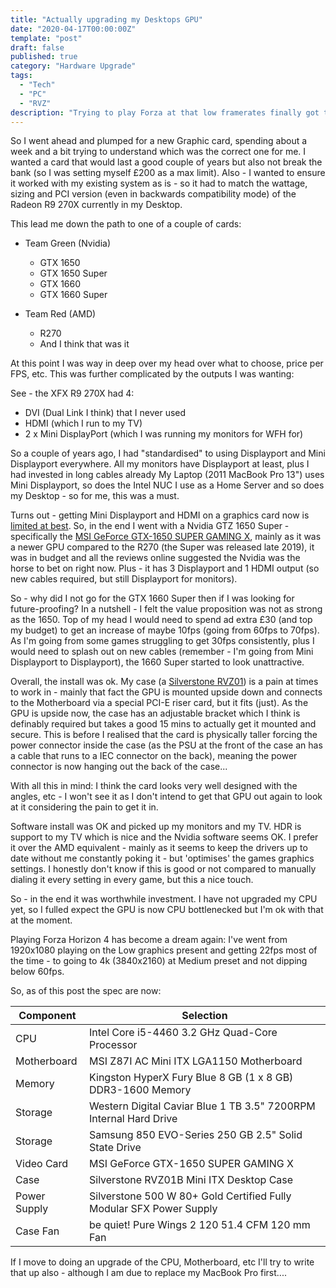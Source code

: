 ```yaml
---
title: "Actually upgrading my Desktops GPU"
date: "2020-04-17T00:00:00Z"
template: "post"
draft: false
published: true
category: "Hardware Upgrade"
tags:
  - "Tech"
  - "PC"
  - "RVZ"
description: "Trying to play Forza at that low framerates finally got to me"
---
```


So I went ahead and plumped for a new Graphic card, spending about a week and a bit trying to understand which was the correct one for me.
I wanted a card that would last a good couple of years but also not break the bank (so I was setting myself £200 as a max limit).
Also - I wanted to ensure it worked with my existing system as is - so it had to match the wattage, sizing and PCI version (even in backwards compatibility mode) of the Radeon R9 270X currently in my Desktop.

This lead me down the path to one of a couple of cards:

- Team Green (Nvidia)
  - GTX 1650
  - GTX 1650 Super
  - GTX 1660
  - GTX 1660 Super

- Team Red (AMD)
  - R270
  - And I think that was it

At this point I was way in deep over my head over what to choose, price per FPS, etc.
This was further complicated by the outputs I was wanting:

See - the XFX R9 270X had 4:

- DVI (Dual Link I think) that I never used
- HDMI (which I run to my TV)
- 2 x Mini DisplayPort (which I was running my monitors for WFH for)

So a couple of years ago, I had "standardised" to using Displayport and Mini Displayport everywhere.
All my monitors have Displayport at least, plus I had invested in long cables already
My Laptop (2011 MacBook Pro 13") uses Mini Displayport, so does the Intel NUC I use as a Home Server and so does my Desktop - so for me, this was a must.

Turns out - getting Mini Displayport and HDMI on a graphics card now is [limited at best](https://uk.pcpartpicker.com/products/video-card/#o=2,8&H=1,3&X=0,22997).
So, in the end I went with a Nvidia GTZ 1650 Super - specifically the [MSI GeForce GTX-1650 SUPER GAMING X](https://www.msi.com/Graphics-card/GeForce-GTX-1650-SUPER-GAMING-X), mainly as it was a newer GPU compared to the R270 (the Super was released late 2019), it was in budget and all the reviews online suggested the Nvidia was the horse to bet on right now. Plus - it has 3 Displayport and 1 HDMI output (so new cables required, but still Displayport for monitors).

So - why did I not go for the GTX 1660 Super then if I was looking for future-proofing? In a nutshell - I felt the value proposition was not as strong as the 1650. Top of my head I would need to spend ad extra £30 (and top my budget) to get an increase of maybe 10fps (going from 60fps to 70fps). As I'm going from some games struggling to get 30fps consistently, plus I would need to splash out on new cables (remember - I'm going from Mini Displayport to Displayport), the 1660 Super started to look unattractive.

Overall, the install was ok. My case (a [Silverstone RVZ01](https://www.silverstonetek.com/raven/product-rv.php?pid=487)) is a pain at times to work in - mainly that fact the GPU is mounted upside down and connects to the Motherboard via a special PCI-E riser card, but it fits (just). As the GPU is upside now, the case has an adjustable bracket which I think is definably required but takes a good 15 mins to actually get it mounted and secure. This is before I realised that the card is physically taller forcing the power connector inside the case (as the PSU at the front of the case an has a cable that runs to a IEC connector on the back), meaning the power connector is now hanging out the back of the case...

With all this in mind: I think the card looks very well designed with the angles, etc - I won't see it as I don't intend to get that GPU out again to look at it considering the pain to get it in.

Software install was OK and picked up my monitors and my TV. HDR is support to my TV which is nice and the Nvidia software seems OK. I prefer it over the AMD equivalent - mainly as it seems to keep the drivers up to date without me constantly poking it - but 'optimises' the games graphics settings. I honestly don't know if this is good or not compared to manually dialing it every setting in every game, but this a nice touch.

So - in the end it was worthwhile investment. I have not upgraded my CPU yet, so I fulled expect the GPU is now CPU bottlenecked but I'm ok with that at the moment. 

Playing Forza Horizon 4 has become a dream again: I've went from 1920x1080 playing on the Low graphics present and getting 22fps most of the time - to going to 4k (3840x2160) at Medium preset and not dipping below 60fps.

So, as of this post the spec are now:

| Component    | Selection                                                           |
|--------------|---------------------------------------------------------------------|
| CPU          | Intel Core i5-4460 3.2 GHz Quad-Core Processor                      |
| Motherboard  | MSI Z87I AC Mini ITX LGA1150 Motherboard                            |
| Memory       | Kingston HyperX Fury Blue 8 GB (1 x 8 GB) DDR3-1600 Memory          |
| Storage      | Western Digital Caviar Blue 1 TB 3.5" 7200RPM Internal Hard Drive   |
| Storage      | Samsung 850 EVO-Series 250 GB 2.5" Solid State Drive                |
| Video Card   | MSI GeForce GTX-1650 SUPER GAMING X                                 |
| Case         | Silverstone RVZ01B Mini ITX Desktop Case                            |
| Power Supply | Silverstone 500 W 80+ Gold Certified Fully Modular SFX Power Supply |
| Case Fan     | be quiet! Pure Wings 2 120 51.4 CFM 120 mm Fan                      |

If I move to doing an upgrade of the CPU, Motherboard, etc I'll try to write that up also - although I am due to replace my MacBook Pro first....
